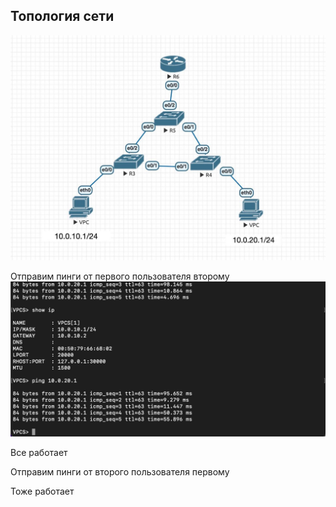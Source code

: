## Топология сети

![](https://github.com/nadya002/Networks_hse/blob/main/lab1/IMAGE%202022-12-08%2015:11:31.jpg)

Отправим пинги от первого пользователя второму
![](https://github.com/nadya002/Networks_hse/blob/main/lab1/IMAGE%202022-12-08%2016:04:31.jpg)

Все работает

Отправим пинги от второго пользователя первому

Тоже работает

